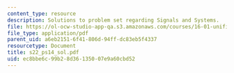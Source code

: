 ```yaml
---
content_type: resource
description: Solutions to problem set regarding Signals and Systems.
file: https://ol-ocw-studio-app-qa.s3.amazonaws.com/courses/16-01-unified-engineering-i-ii-iii-iv-fall-2005-spring-2006/ec8bbe6c99b28d36135007e9a60cbd52_s22_ps14_sol.pdf
file_type: application/pdf
parent_uid: a6eb2151-6f41-806d-94ff-dc83eb5f4337
resourcetype: Document
title: s22_ps14_sol.pdf
uid: ec8bbe6c-99b2-8d36-1350-07e9a60cbd52
---
```

